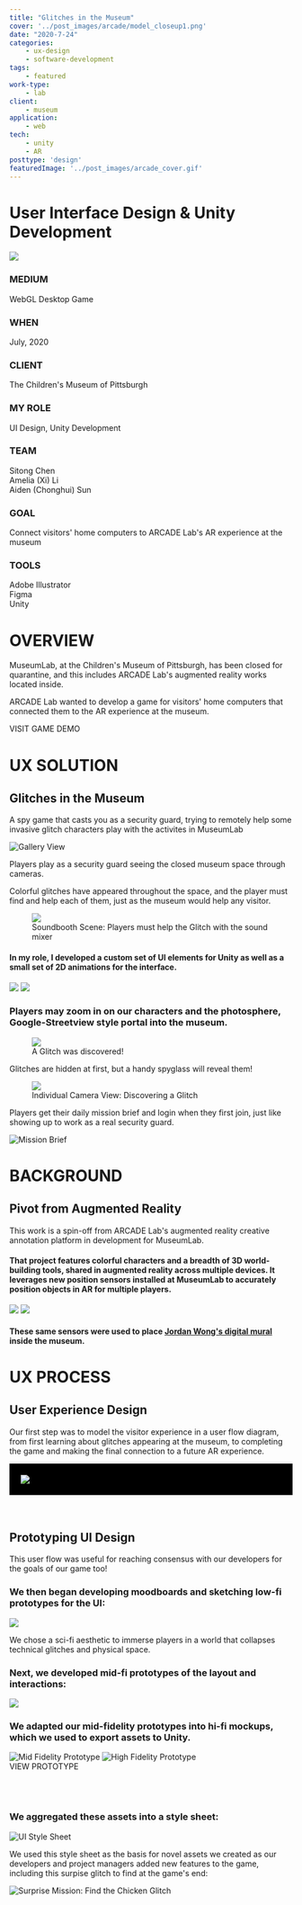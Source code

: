 ```yaml
---
title: "Glitches in the Museum"
cover: '../post_images/arcade/model_closeup1.png'
date: "2020-7-24"
categories:
    - ux-design
    - software-development
tags:
    - featured
work-type:
    - lab
client:
    - museum
application:
    - web
tech:
    - unity
    - AR
posttype: 'design'
featuredImage: '../post_images/arcade_cover.gif'
---
```


# User Interface Design & Unity Development

<cover-img>

<img src="../post_images/arcade/arcade_desktop_mockup.jpg">

</cover-img>

<design-meta>

###  MEDIUM

WebGL Desktop Game

###  WHEN

July, 2020

###  CLIENT
The Children's Museum of Pittsburgh

###  MY ROLE

UI Design, Unity Development

###  TEAM

Sitong Chen\
Amelia (Xi) Li\
Aiden (Chonghui) Sun

###  GOAL

Connect visitors' home computers to ARCADE Lab's AR experience at the museum

###  TOOLS

Adobe Illustrator\
Figma\
Unity

</design-meta>

<grid-container>

# OVERVIEW

MuseumLab, at the Children's Museum of Pittsburgh, has been closed for quarantine, and this includes ARCADE Lab's augmented reality works located inside.

ARCADE Lab wanted to develop a game for visitors' home computers that connected them to the AR experience at the museum.

<div>
<button-link href="https://johnchoi313.github.io/TechLab-WebGL/">VISIT GAME DEMO</button-link>
</div>


# UX SOLUTION

##  Glitches in the Museum

A spy game that casts you as a security guard, trying to remotely help some invasive glitch characters play with the activites in MuseumLab

<browser-container>
<img src="../post_images/arcade/final_gallery_view2.png" title="Gallery View">
</browser-container>


Players play as a security guard seeing the closed museum space through cameras.

Colorful glitches have appeared throughout the space, and the player must find and help each of them, just as the museum would help any visitor.

<browser-container>
<figure>
<img src="../post_images/arcade/too-shy-to-record.gif">
<figcaption>Soundbooth Scene: Players must help the Glitch with the sound mixer</figcaption>
</figure>
</browser-container>



<text-pair>

<h4>

In my role, I developed a custom set of UI elements for Unity as well as a small set of 2D animations for the interface.

</h4>

<img src="../post_images/arcade/broken_camera_broke.gif">
<img src="../post_images/arcade/broken_camera_fix.gif">

</text-pair>


###  Players may zoom in on our characters and the photosphere, Google-Streetview style portal into the museum.

<browser-container>
<figure>
<img src="../post_images/arcade/ghost-guy-wave.gif">
<figcaption>A Glitch was discovered!</figcaption>
</figure>
</browser-container>

Glitches are hidden at first, but a handy spyglass will reveal them!

<browser-container>
<figure>
<img src="../post_images/arcade/finding-dino.gif">
<figcaption>Individual Camera View: Discovering a Glitch</figcaption>
</figure>
</browser-container>

Players get their daily mission brief and login when they first join, just like showing up to work as a real security guard.

<browser-container>
<img src="../post_images/arcade/mission_brief.png" title="Mission Brief">
</browser-container>

# BACKGROUND

##  Pivot from Augmented Reality

This work is a spin-off from ARCADE Lab's augmented reality creative annotation platform in development for MuseumLab.

<text-pair>

<h4>

That project features colorful characters and a breadth of 3D world-building tools, shared in augmented reality across multiple devices. It leverages new position sensors installed at MuseumLab to accurately position objects in AR for multiple players.

</h4>


<img src="../post_images/arcade/arcade_academy.jpg">

</text-pair>

<!-- <img src="../post_images/arcade/wongface_ad.jpg"> -->

<img-pair>

<img src="../post_images/arcade/wongface_ad.jpg">

<h4>

These same sensors were used to place [Jordan Wong's digital mural](https://www.facebook.com/events/childrens-museum-of-pittsburgh/wongface-at-childrens-museum-of-pittsburgh/2394319897336149/) inside the museum.

</h4>

</img-pair>


# UX PROCESS

##  User Experience Design

Our first step was to model the visitor experience in a user flow diagram, from first learning about glitches appearing at the museum, to completing the game and making the final connection to a future AR experience.



<div style="background:black;padding:20px">
<img src="../post_images/arcade/arcade_flow.png">
</div>
<br><br>

##  Prototyping UI Design

This user flow was useful for reaching consensus with our developers for the goals of our game too!

###  We then began developing moodboards and sketching low-fi prototypes for the UI:

<img src="../post_images/arcade/inspirations.jpg">

We chose a sci-fi aesthetic to immerse players in a world that collapses technical glitches and physical space.

###  Next, we developed mid-fi prototypes of the layout and interactions:

<full-width-image>

<img src="../post_images/arcade/arcade_architecture.png">

</full-width-image>

###  We adapted our mid-fidelity prototypes into hi-fi mockups, which we used to export assets to Unity.

<browser-container isPrototype="true">
<img src="../post_images/arcade/gallery_view_midfi.png" title="Mid Fidelity Prototype">
</browser-container>

<browser-container>
<img src="../post_images/arcade/gallery_view_hover.png" title="High Fidelity Prototype">
</browser-container>

<div>
<button-link href="https://www.figma.com/embed?embed_host=share&url=https%3A%2F%2Fwww.figma.com%2Fproto%2Fv7lov8OfgSkTDurVtqygAU%2FARCADE-User-Flow%3Fnode-id%3D140%253A1626%26scaling%3Dmin-zoom&chrome=DOCUMENTATION">VIEW PROTOTYPE</button-link>
</div>

<br><br>

###  We aggregated these assets into a style sheet:

<img src="../post_images/arcade/style_sheet.png" title="UI Style Sheet">

We used this style sheet as the basis for novel assets we created as our developers and project managers added new features to the game, including this surpise glitch to find at the game's end:

<browser-container>
<img src="../post_images/arcade/mission_completed.png" title="Surprise Mission: Find the Chicken Glitch">
</browser-container>

</grid-container>